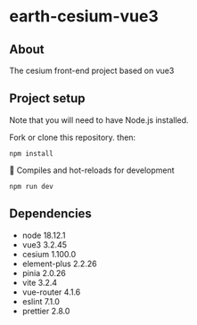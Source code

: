 # earth-cesium-vue3
## About
The cesium front-end project based on vue3

## Project setup
Note that you will need to have Node.js installed.

Fork or clone this repository. then:

`npm install`

🚀 Compiles and hot-reloads for development

`npm run dev`
## Dependencies
- node 18.12.1
- vue3 3.2.45
- cesium 1.100.0
- element-plus 2.2.26
- pinia 2.0.26
- vite 3.2.4
- vue-router 4.1.6
- eslint 7.1.0
- prettier 2.8.0

